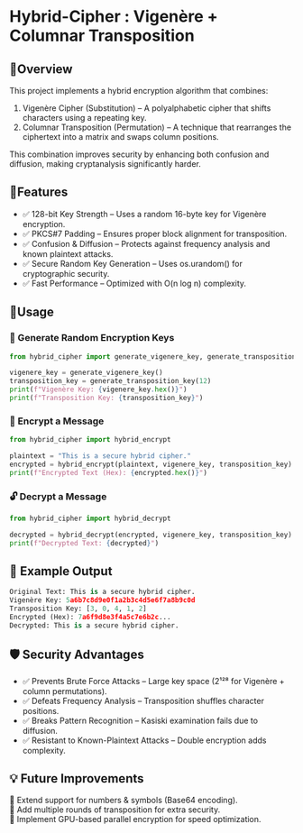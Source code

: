 # Hybrid-Cipher : Vigenère + Columnar Transposition

## 📜Overview
This project implements a hybrid encryption algorithm that combines:

1. Vigenère Cipher (Substitution) – A polyalphabetic cipher that shifts characters using a repeating key.
2. Columnar Transposition (Permutation) – A technique that rearranges the ciphertext into a matrix and swaps column positions.
   
This combination improves security by enhancing both confusion and diffusion, making cryptanalysis significantly harder.

## 📜Features
- ✅ 128-bit Key Strength – Uses a random 16-byte key for Vigenère encryption.
- ✅ PKCS#7 Padding – Ensures proper block alignment for transposition.
- ✅ Confusion & Diffusion – Protects against frequency analysis and known plaintext attacks.
- ✅ Secure Random Key Generation – Uses os.urandom() for cryptographic security.
- ✅ Fast Performance – Optimized with O(n log n) complexity.

## 📜Usage
### 🔑 Generate Random Encryption Keys
```python
from hybrid_cipher import generate_vigenere_key, generate_transposition_key

vigenere_key = generate_vigenere_key()  
transposition_key = generate_transposition_key(12)  
print(f"Vigenère Key: {vigenere_key.hex()}")
print(f"Transposition Key: {transposition_key}")
```
### 🔐 Encrypt a Message
```python
from hybrid_cipher import hybrid_encrypt

plaintext = "This is a secure hybrid cipher."
encrypted = hybrid_encrypt(plaintext, vigenere_key, transposition_key)
print(f"Encrypted Text (Hex): {encrypted.hex()}")
```
### 🔓 Decrypt a Message
```python
from hybrid_cipher import hybrid_decrypt

decrypted = hybrid_decrypt(encrypted, vigenere_key, transposition_key)
print(f"Decrypted Text: {decrypted}")
```

## 📝 Example Output
```python
Original Text: This is a secure hybrid cipher.
Vigenère Key: 5a6b7c8d9e0f1a2b3c4d5e6f7a8b9c0d
Transposition Key: [3, 0, 4, 1, 2]
Encrypted (Hex): 7a6f9d8e3f4a5c7e6b2c...
Decrypted: This is a secure hybrid cipher.
```
## 🛡️ Security Advantages
- ✅ Prevents Brute Force Attacks – Large key space (2¹²⁸ for Vigenère + column permutations).
- ✅ Defeats Frequency Analysis – Transposition shuffles character positions.
- ✅ Breaks Pattern Recognition – Kasiski examination fails due to diffusion.
- ✅ Resistant to Known-Plaintext Attacks – Double encryption adds complexity.

## 💡 Future Improvements
🔹 Extend support for numbers & symbols (Base64 encoding).  
🔹 Add multiple rounds of transposition for extra security.  
🔹 Implement GPU-based parallel encryption for speed optimization.  
